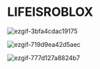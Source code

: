 # LIFEISROBLOX

![ezgif-3bfa4cdac19175](https://github.com/user-attachments/assets/6d4d0eda-19cf-4f08-b768-30ea0027a876)

![ezgif-719d9ea42d5aec](https://github.com/user-attachments/assets/6a8556a2-5f57-40ea-a2fa-defe7d294168)

![ezgif-777d127a8824b7](https://github.com/user-attachments/assets/21ff55b8-a56d-4525-893c-934132322813)
